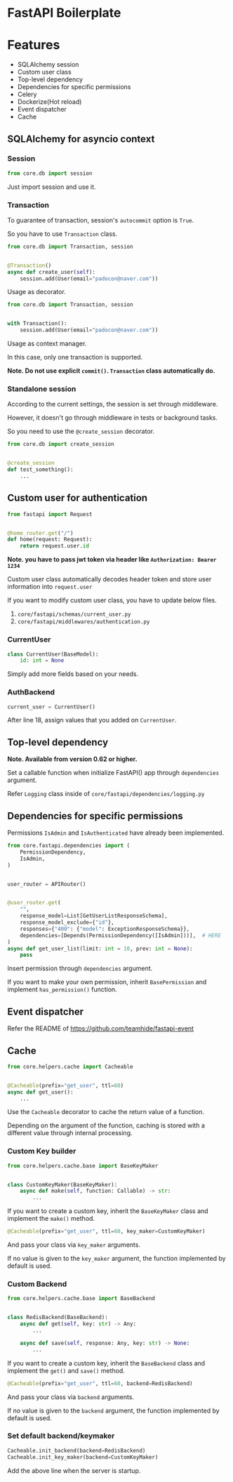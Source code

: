# FastAPI Boilerplate

# Features
- SQLAlchemy session
- Custom user class
- Top-level dependency
- Dependencies for specific permissions
- Celery
- Dockerize(Hot reload)
- Event dispatcher
- Cache

## SQLAlchemy for asyncio context

### Session
```python
from core.db import session
```
Just import session and use it.

### Transaction

To guarantee of transaction, session's `autocommit` option is `True`.

So you have to use `Transaction` class.

```python
from core.db import Transaction, session


@Transaction()
async def create_user(self):
    session.add(User(email="padocon@naver.com"))
```
Usage as decorator.
```python
from core.db import Transaction, session


with Transaction():
    session.add(User(email="padocon@naver.com"))
```
Usage as context manager.

In this case, only one transaction is supported.

**Note. Do not use explicit `commit()`. `Transaction` class automatically do.**

### Standalone session

According to the current settings, the session is set through middleware.

However, it doesn't go through middleware in tests or background tasks.

So you need to use the `@create_session` decorator.

```python
from core.db import create_session


@create_session
def test_something():
    ...
```

## Custom user for authentication

```python
from fastapi import Request


@home_router.get("/")
def home(request: Request):
    return request.user.id
```

**Note. you have to pass jwt token via header like `Authorization: Bearer 1234`**

Custom user class automatically decodes header token and store user information into `request.user`

If you want to modify custom user class, you have to update below files.

1. `core/fastapi/schemas/current_user.py`
2. `core/fastapi/middlewares/authentication.py`

### CurrentUser

```python
class CurrentUser(BaseModel):
    id: int = None
```

Simply add more fields based on your needs.

### AuthBackend

```python
current_user = CurrentUser()
```

After line 18, assign values that you added on `CurrentUser`.

## Top-level dependency

**Note. Available from version 0.62 or higher.**

Set a callable function when initialize FastAPI() app through `dependencies` argument.

Refer `Logging` class inside of `core/fastapi/dependencies/logging.py` 

## Dependencies for specific permissions

Permissions `IsAdmin` and `IsAuthenticated` have already been implemented.
 
```python
from core.fastapi.dependencies import (
    PermissionDependency,
    IsAdmin,
)


user_router = APIRouter()


@user_router.get(
    "",
    response_model=List[GetUserListResponseSchema],
    response_model_exclude={"id"},
    responses={"400": {"model": ExceptionResponseSchema}},
    dependencies=[Depends(PermissionDependency([IsAdmin]))],  # HERE
)
async def get_user_list(limit: int = 10, prev: int = None):
    pass
```
Insert permission through `dependencies` argument.

If you want to make your own permission, inherit `BasePermission` and implement `has_permission()` function.

## Event dispatcher

Refer the README of https://github.com/teamhide/fastapi-event

## Cache

```python
from core.helpers.cache import Cacheable


@Cacheable(prefix="get_user", ttl=60)
async def get_user():
    ...
```

Use the `Cacheable` decorator to cache the return value of a function.

Depending on the argument of the function, caching is stored with a different value through internal processing.

### Custom Key builder

```python
from core.helpers.cache.base import BaseKeyMaker


class CustomKeyMaker(BaseKeyMaker):
    async def make(self, function: Callable) -> str:
        ...
```

If you want to create a custom key, inherit the `BaseKeyMaker` class and implement the `make()` method.

```python
@Cacheable(prefix="get_user", ttl=60, key_maker=CustomKeyMaker)
```

And pass your class via `key_maker` arguments.

If no value is given to the `key_maker` argument, the function implemented by default is used.

### Custom Backend

```python
from core.helpers.cache.base import BaseBackend


class RedisBackend(BaseBackend):
    async def get(self, key: str) -> Any:
        ...

    async def save(self, response: Any, key: str) -> None:
        ...
```

If you want to create a custom key, inherit the `BaseBackend` class and implement the `get()` and `save()` method.

```python
@Cacheable(prefix="get_user", ttl=60, backend=RedisBackend)
```

And pass your class via `backend` arguments.

If no value is given to the `backend` argument, the function implemented by default is used.

### Set default backend/keymaker

```python
Cacheable.init_backend(backend=RedisBackend)
Cacheable.init_key_maker(backend=CustomKeyMaker)
```

Add the above line when the server is startup.